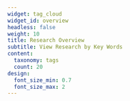```yaml
---
widget: tag_cloud
widget_id: overview
headless: false
weight: 10
title: Research Overview
subtitle: View Research by Key Words
content:
  taxonomy: tags
  count: 20
design:
  font_size_min: 0.7
  font_size_max: 2
---
```

